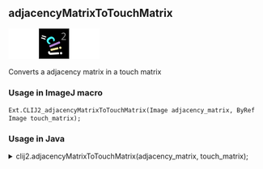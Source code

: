 ## adjacencyMatrixToTouchMatrix
<img src="images/mini_empty_logo.png"/><img src="images/mini_clij2_logo.png"/><img src="images/mini_empty_logo.png"/>

Converts a adjacency matrix in a touch matrix

### Usage in ImageJ macro
```
Ext.CLIJ2_adjacencyMatrixToTouchMatrix(Image adjacency_matrix, ByRef Image touch_matrix);
```


### Usage in Java


<details>

<summary>
clij2.adjacencyMatrixToTouchMatrix(adjacency_matrix, touch_matrix);
</summary>
```
// init CLIJ and GPU
import net.haesleinhuepf.clij2.CLIJ2;
import net.haesleinhuepf.clij.clearcl.ClearCLBuffer;
CLIJ2 clij2 = CLIJ2.getInstance();

// get input parameters
ClearCLBuffer adjacency_matrix = clij2.push(adjacency_matrixImagePlus);
ClearCLBuffer touch_matrix = clij2.push(touch_matrixImagePlus);
```

```
// Execute operation on GPU
clij2.adjacencyMatrixToTouchMatrix(adjacency_matrix, touch_matrix);
```

```
//show result

// cleanup memory on GPU
clij2.release(adjacency_matrix);
clij2.release(touch_matrix);
```


</details>



### Usage in Matlab


<details>

<summary>
clij2.adjacencyMatrixToTouchMatrix(adjacency_matrix, touch_matrix);
</summary>
```
% init CLIJ and GPU
clij2 = init_clatlab();

% get input parameters
adjacency_matrix = clij2.pushMat(adjacency_matrix_matrix);
touch_matrix = clij2.pushMat(touch_matrix_matrix);
```

```
% Execute operation on GPU
clij2.adjacencyMatrixToTouchMatrix(adjacency_matrix, touch_matrix);
```

```
% show result

% cleanup memory on GPU
clij2.release(adjacency_matrix);
clij2.release(touch_matrix);
```


</details>



### Usage in Icy


details>

<summary>
clij2.adjacencyMatrixToTouchMatrix(adjacency_matrix, touch_matrix);
</summary>
```
// init CLIJ and GPU
importClass(net.haesleinhuepf.clicy.CLICY);
importClass(Packages.icy.main.Icy);

clij2 = CLICY.getInstance();

// get input parameters
adjacency_matrix_sequence = getSequence();adjacency_matrix = clij2.pushSequence(adjacency_matrix_sequence);
touch_matrix_sequence = getSequence();touch_matrix = clij2.pushSequence(touch_matrix_sequence);
```

```
// Execute operation on GPU
clij2.adjacencyMatrixToTouchMatrix(adjacency_matrix, touch_matrix);
```

```
// show result

// cleanup memory on GPU
clij2.release(adjacency_matrix);
clij2.release(touch_matrix);
```


</details>



[Back to CLIJ2 reference](https://clij.github.io/clij2-docs/reference)
[Back to CLIJ2 documentation](https://clij.github.io/clij2-docs)

[Imprint](https://clij.github.io/imprint)

